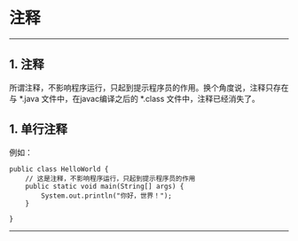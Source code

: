 # 注释

***
## 1. 注释
所谓注释，不影响程序运行，只起到提示程序员的作用。换个角度说，注释只存在与 \*.java 文件中，在javac编译之后的 \*.class 文件中，注释已经消失了。

## 1. 单行注释
例如：

```
public class HelloWorld {
    // 这是注释，不影响程序运行，只起到提示程序员的作用
    public static void main(String[] args) {
        System.out.println("你好，世界！"); 
    }

}
```

***